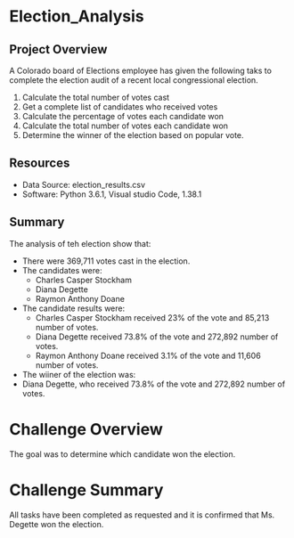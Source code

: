 # Election_Analysis

## Project Overview
A Colorado board of Elections employee has given the following taks to complete the election audit of a recent local congressional election.

1. Calculate the total number of votes cast
2. Get a complete list of candidates who received votes
3. Calculate the percentage of votes each candidate won
4. Calculate the total number of votes each candidate won
5. Determine the winner of the election based on popular vote.

## Resources
- Data Source: election_results.csv
- Software: Python 3.6.1, Visual studio Code, 1.38.1

## Summary
The analysis of teh  election show that:
- There were 369,711 votes cast in the election.
- The candidates were:
  - Charles Casper Stockham
  - Diana Degette
  - Raymon Anthony Doane
- The candidate results were:
  - Charles Casper Stockham received 23% of the vote and 85,213 number of votes.
  - Diana Degette received 73.8% of the vote and 272,892 number of votes.
  - Raymon Anthony Doane received 3.1% of the vote and 11,606 number of votes.
 - The wiiner of the election was:
  - Diana Degette, who received 73.8% of the vote and 272,892 number of votes.

# Challenge Overview
The goal was to determine which candidate won the election.
# Challenge Summary
All tasks have been completed as requested and it is confirmed that Ms. Degette won the election.

